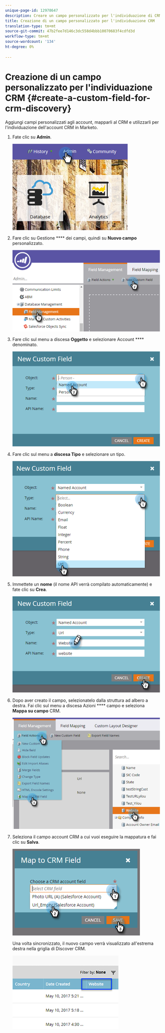 ```yaml
---
unique-page-id: 12978647
description: Creare un campo personalizzato per l'individuazione di CRM - Documenti Marketo - Documentazione del prodotto
title: Creazione di un campo personalizzato per l'individuazione CRM
translation-type: tm+mt
source-git-commit: 47b2fee7d146c3dc558d4bbb10070683f4cdfd3d
workflow-type: tm+mt
source-wordcount: '134'
ht-degree: 0%

---
```



# Creazione di un campo personalizzato per l&#39;individuazione CRM {#create-a-custom-field-for-crm-discovery}

Aggiungi campi personalizzati agli account, mapparli al CRM e utilizzarli per l&#39;individuazione dell&#39;account CRM in Marketo.

1. Fate clic su **Admin**.

   ![](assets/admin.png)

1. Fare clic su Gestione **** dei campi, quindi su **Nuovo campo** personalizzato.

   ![](assets/two-4.png)

1. Fare clic sul menu a discesa **Oggetto** e selezionare Account **** denominato.

   ![](assets/three-3.png)

1. Fare clic sul menu a **discesa Tipo** e selezionare un tipo.

   ![](assets/four-3.png)

1. Immettete un **nome** (il nome API verrà compilato automaticamente) e fate clic su **Crea**.

   ![](assets/five-3.png)

1. Dopo aver creato il campo, selezionatelo dalla struttura ad albero a destra. Fai clic sul menu a discesa Azioni **** campo e seleziona **Mappa su campo** CRM.

   ![](assets/six-2.png)

1. Seleziona il campo account CRM a cui vuoi eseguire la mappatura e fai clic su **Salva**.

   ![](assets/seven-1.png)

   Una volta sincronizzato, il nuovo campo verrà visualizzato all&#39;estrema destra nella griglia di Discover CRM.

   ![](assets/eight.png)

